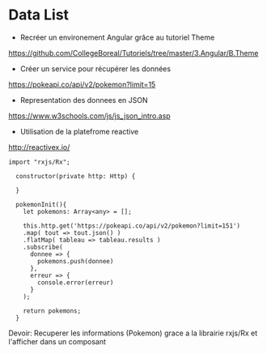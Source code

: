 # Data List

* Recréer un environement Angular grâce au tutoriel Theme

https://github.com/CollegeBoreal/Tutoriels/tree/master/3.Angular/B.Theme

* Créer un service pour récupérer les données 


https://pokeapi.co/api/v2/pokemon?limit=15


* Representation des donnees en JSON

https://www.w3schools.com/js/js_json_intro.asp

* Utilisation de la platefrome reactive

http://reactivex.io/

```
import "rxjs/Rx";
```

```
  constructor(private http: Http) {

  }
```

```
  pokemonInit(){
    let pokemons: Array<any> = [];

    this.http.get('https://pokeapi.co/api/v2/pokemon?limit=151')
    .map( tout => tout.json() )
    .flatMap( tableau => tableau.results )
    .subscribe(
      donnee => {
        pokemons.push(donnee)
      },
      erreur => {
        console.error(erreur)
      }
    );

    return pokemons;
  }
```

Devoir: Recuperer les informations (Pokemon) grace a la librairie rxjs/Rx et l'afficher dans un composant

